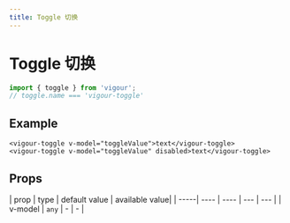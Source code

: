 ```yaml
---
title: Toggle 切换
---
```


# Toggle 切换

```javascript
import { toggle } from 'vigour';
// toggle.name === 'vigour-toggle'
```

## Example

<toggle-example-1></toggle-example-1>

```vue
<vigour-toggle v-model="toggleValue">text</vigour-toggle>
<vigour-toggle v-model="toggleValue" disabled>text</vigour-toggle>
```

## Props

| prop | type | default value | available value|
| -----| ---- | ---- | --- | --- |
| v-model | `any` | - | - |
